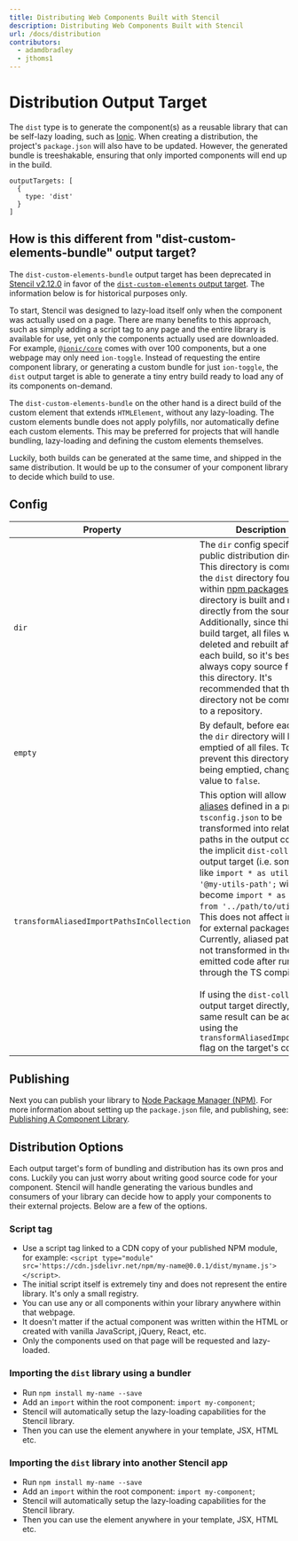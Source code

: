 ```yaml
---
title: Distributing Web Components Built with Stencil
description: Distributing Web Components Built with Stencil
url: /docs/distribution
contributors:
  - adamdbradley
  - jthoms1
---
```


# Distribution Output Target

The `dist` type is to generate the component(s) as a reusable library that can be self-lazy loading, such as [Ionic](https://www.npmjs.com/package/@ionic/core). When creating a distribution, the project's `package.json` will also have to be updated. However, the generated bundle is treeshakable, ensuring that only imported components will end up in the build.

```tsx
outputTargets: [
  {
    type: 'dist'
  }
]
```


## How is this different from "dist-custom-elements-bundle" output target?

The `dist-custom-elements-bundle` output target has been deprecated in [Stencil v2.12.0](https://github.com/ionic-team/stencil/releases/tag/v2.12.0) in favor of the [`dist-custom-elements` output target](custom-elements). The information below is for historical purposes only. 

To start, Stencil was designed to lazy-load itself only when the component was actually used on a page. There are many benefits to this approach, such as simply adding a script tag to any page and the entire library is available for use, yet only the components actually used are downloaded. For example, [`@ionic/core`](https://www.npmjs.com/package/@ionic/core) comes with over 100 components, but a one webpage may only need `ion-toggle`. Instead of requesting the entire component library, or generating a custom bundle for just `ion-toggle`, the `dist` output target is able to generate a tiny entry build ready to load any of its components on-demand.

The `dist-custom-elements-bundle` on the other hand is a direct build of the custom element that extends `HTMLElement`, without any lazy-loading. The custom elements bundle does not apply polyfills, nor automatically define each custom elements. This may be preferred for projects that will handle bundling, lazy-loading and defining the custom elements themselves.

Luckily, both builds can be generated at the same time, and shipped in the same distribution. It would be up to the consumer of your component library to decide which build to use.

## Config

| Property                                  | Description                                                                                                                                                                                                                                                                                                                                                                                                                                                                                                                                                                                                                                                                                                                        | Default |
| ----------------------------------------- | ---------------------------------------------------------------------------------------------------------------------------------------------------------------------------------------------------------------------------------------------------------------------------------------------------------------------------------------------------------------------------------------------------------------------------------------------------------------------------------------------------------------------------------------------------------------------------------------------------------------------------------------------------------------------------------------------------------------------------------- | ------- |
| `dir`                                     | The `dir` config specifies the public distribution directory. This directory is commonly the `dist` directory found within [npm packages](https://docs.npmjs.com/getting-started/packages). This directory is built and rebuilt directly from the source files. Additionally, since this is a build target, all files will be deleted and rebuilt after each build, so it's best to always copy source files into this directory. It's recommended that this directory not be committed to a repository.                                                                                                                                                                                                                           | `dist`  |
| `empty`                                   | By default, before each build the `dir` directory will be emptied of all files. To prevent this directory from being emptied, change this value to `false`.                                                                                                                                                                                                                                                                                                                                                                                                                                                                                                                                                                        | `true`  |
| `transformAliasedImportPathsInCollection` | This option will allow [path aliases](https://www.typescriptlang.org/docs/handbook/module-resolution.html#path-mapping) defined in a project's `tsconfig.json` to be transformed into relative paths in the output code for the implicit `dist-collection` output target (i.e. something like `import * as utils from '@my-utils-path';` will become `import * as utils from '../path/to/utils';`). This does not affect imports for external packages. Currently, aliased paths are not transformed in the emitted code after running through the TS compiler.<br><br>If using the `dist-collection` output target directly, the same result can be achieved using the `transformAliasedImportPaths` flag on the target's config. | `false` |

## Publishing

Next you can publish your library to [Node Package Manager (NPM)](https://www.npmjs.com/). For more information about setting up the `package.json` file, and publishing, see: [Publishing A Component Library](/docs/publishing).

## Distribution Options

Each output target's form of bundling and distribution has its own pros and cons. Luckily you can just worry about writing good source code for your component. Stencil will handle generating the various bundles and consumers of your library can decide how to apply your components to their external projects. Below are a few of the options.

### Script tag

- Use a script tag linked to a CDN copy of your published NPM module, for example: `<script type="module" src='https://cdn.jsdelivr.net/npm/my-name@0.0.1/dist/myname.js'></script>`.
- The initial script itself is extremely tiny and does not represent the entire library. It's only a small registry.
- You can use any or all components within your library anywhere within that webpage.
- It doesn't matter if the actual component was written within the HTML or created with vanilla JavaScript, jQuery, React, etc.
- Only the components used on that page will be requested and lazy-loaded.

### Importing the `dist` library using a bundler

- Run `npm install my-name --save`
- Add an `import` within the root component: `import my-component`;
- Stencil will automatically setup the lazy-loading capabilities for the Stencil library.
- Then you can use the element anywhere in your template, JSX, HTML etc.

### Importing the `dist` library into another Stencil app

- Run `npm install my-name --save`
- Add an `import` within the root component: `import my-component`;
- Stencil will automatically setup the lazy-loading capabilities for the Stencil library.
- Then you can use the element anywhere in your template, JSX, HTML etc.
